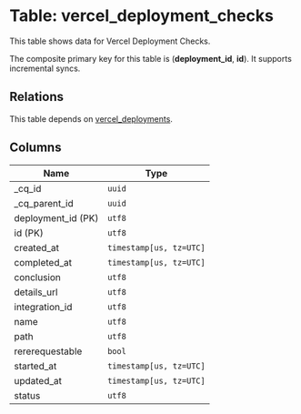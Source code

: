 # Table: vercel_deployment_checks

This table shows data for Vercel Deployment Checks.

The composite primary key for this table is (**deployment_id**, **id**).
It supports incremental syncs.
## Relations

This table depends on [vercel_deployments](vercel_deployments).

## Columns

| Name          | Type          |
| ------------- | ------------- |
|_cq_id|`uuid`|
|_cq_parent_id|`uuid`|
|deployment_id (PK)|`utf8`|
|id (PK)|`utf8`|
|created_at|`timestamp[us, tz=UTC]`|
|completed_at|`timestamp[us, tz=UTC]`|
|conclusion|`utf8`|
|details_url|`utf8`|
|integration_id|`utf8`|
|name|`utf8`|
|path|`utf8`|
|rererequestable|`bool`|
|started_at|`timestamp[us, tz=UTC]`|
|updated_at|`timestamp[us, tz=UTC]`|
|status|`utf8`|